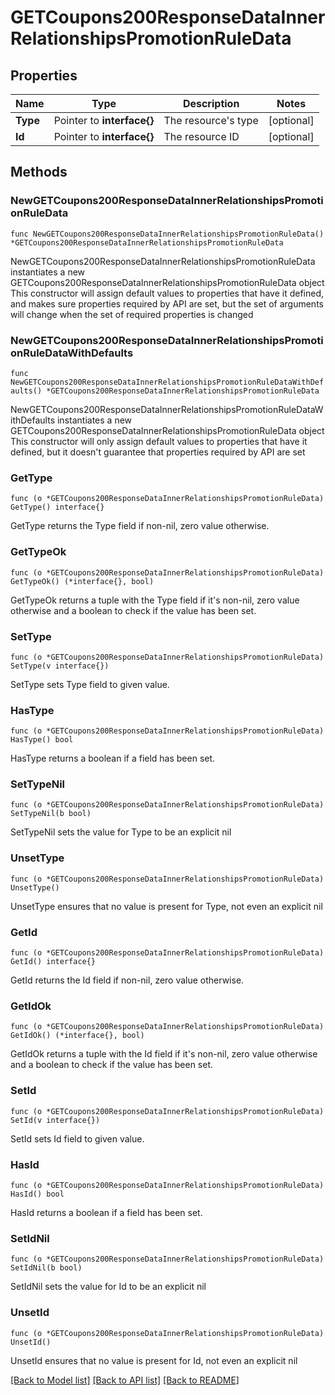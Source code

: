 # GETCoupons200ResponseDataInnerRelationshipsPromotionRuleData

## Properties

Name | Type | Description | Notes
------------ | ------------- | ------------- | -------------
**Type** | Pointer to **interface{}** | The resource&#39;s type | [optional] 
**Id** | Pointer to **interface{}** | The resource ID | [optional] 

## Methods

### NewGETCoupons200ResponseDataInnerRelationshipsPromotionRuleData

`func NewGETCoupons200ResponseDataInnerRelationshipsPromotionRuleData() *GETCoupons200ResponseDataInnerRelationshipsPromotionRuleData`

NewGETCoupons200ResponseDataInnerRelationshipsPromotionRuleData instantiates a new GETCoupons200ResponseDataInnerRelationshipsPromotionRuleData object
This constructor will assign default values to properties that have it defined,
and makes sure properties required by API are set, but the set of arguments
will change when the set of required properties is changed

### NewGETCoupons200ResponseDataInnerRelationshipsPromotionRuleDataWithDefaults

`func NewGETCoupons200ResponseDataInnerRelationshipsPromotionRuleDataWithDefaults() *GETCoupons200ResponseDataInnerRelationshipsPromotionRuleData`

NewGETCoupons200ResponseDataInnerRelationshipsPromotionRuleDataWithDefaults instantiates a new GETCoupons200ResponseDataInnerRelationshipsPromotionRuleData object
This constructor will only assign default values to properties that have it defined,
but it doesn't guarantee that properties required by API are set

### GetType

`func (o *GETCoupons200ResponseDataInnerRelationshipsPromotionRuleData) GetType() interface{}`

GetType returns the Type field if non-nil, zero value otherwise.

### GetTypeOk

`func (o *GETCoupons200ResponseDataInnerRelationshipsPromotionRuleData) GetTypeOk() (*interface{}, bool)`

GetTypeOk returns a tuple with the Type field if it's non-nil, zero value otherwise
and a boolean to check if the value has been set.

### SetType

`func (o *GETCoupons200ResponseDataInnerRelationshipsPromotionRuleData) SetType(v interface{})`

SetType sets Type field to given value.

### HasType

`func (o *GETCoupons200ResponseDataInnerRelationshipsPromotionRuleData) HasType() bool`

HasType returns a boolean if a field has been set.

### SetTypeNil

`func (o *GETCoupons200ResponseDataInnerRelationshipsPromotionRuleData) SetTypeNil(b bool)`

 SetTypeNil sets the value for Type to be an explicit nil

### UnsetType
`func (o *GETCoupons200ResponseDataInnerRelationshipsPromotionRuleData) UnsetType()`

UnsetType ensures that no value is present for Type, not even an explicit nil
### GetId

`func (o *GETCoupons200ResponseDataInnerRelationshipsPromotionRuleData) GetId() interface{}`

GetId returns the Id field if non-nil, zero value otherwise.

### GetIdOk

`func (o *GETCoupons200ResponseDataInnerRelationshipsPromotionRuleData) GetIdOk() (*interface{}, bool)`

GetIdOk returns a tuple with the Id field if it's non-nil, zero value otherwise
and a boolean to check if the value has been set.

### SetId

`func (o *GETCoupons200ResponseDataInnerRelationshipsPromotionRuleData) SetId(v interface{})`

SetId sets Id field to given value.

### HasId

`func (o *GETCoupons200ResponseDataInnerRelationshipsPromotionRuleData) HasId() bool`

HasId returns a boolean if a field has been set.

### SetIdNil

`func (o *GETCoupons200ResponseDataInnerRelationshipsPromotionRuleData) SetIdNil(b bool)`

 SetIdNil sets the value for Id to be an explicit nil

### UnsetId
`func (o *GETCoupons200ResponseDataInnerRelationshipsPromotionRuleData) UnsetId()`

UnsetId ensures that no value is present for Id, not even an explicit nil

[[Back to Model list]](../README.md#documentation-for-models) [[Back to API list]](../README.md#documentation-for-api-endpoints) [[Back to README]](../README.md)



